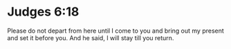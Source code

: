 # Judges 6:18

Please do not depart from here until I come to you and bring out my present and set it before you. And he said, I will stay till you return.
